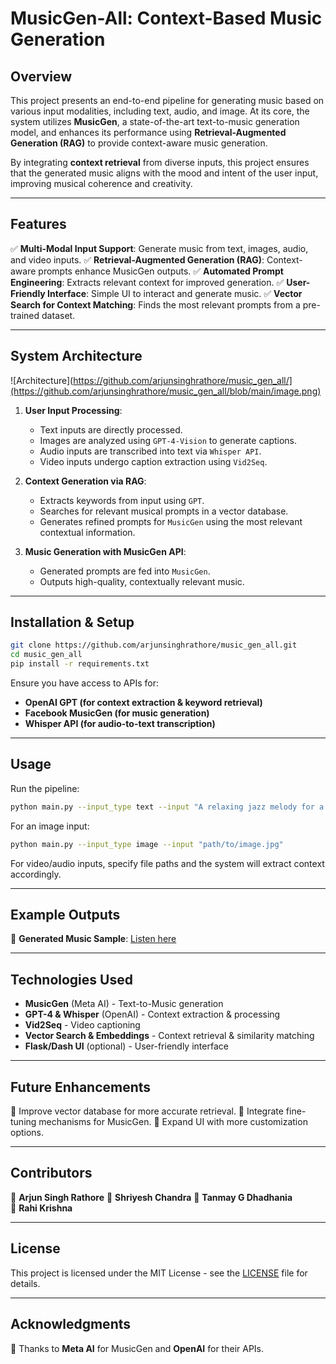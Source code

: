 # MusicGen-All: Context-Based Music Generation

## Overview
This project presents an end-to-end pipeline for generating music based on various input modalities, including text, audio, and image. At its core, the system utilizes **MusicGen**, a state-of-the-art text-to-music generation model, and enhances its performance using **Retrieval-Augmented Generation (RAG)** to provide context-aware music generation. 

By integrating **context retrieval** from diverse inputs, this project ensures that the generated music aligns with the mood and intent of the user input, improving musical coherence and creativity. 

---

## Features
✅ **Multi-Modal Input Support**: Generate music from text, images, audio, and video inputs.
✅ **Retrieval-Augmented Generation (RAG)**: Context-aware prompts enhance MusicGen outputs.
✅ **Automated Prompt Engineering**: Extracts relevant context for improved generation.
✅ **User-Friendly Interface**: Simple UI to interact and generate music.
✅ **Vector Search for Context Matching**: Finds the most relevant prompts from a pre-trained dataset.

---

## System Architecture
![Architecture](https://github.com/arjunsinghrathore/music_gen_all/](https://github.com/arjunsinghrathore/music_gen_all/blob/main/image.png)

1. **User Input Processing**:
   - Text inputs are directly processed.
   - Images are analyzed using `GPT-4-Vision` to generate captions.
   - Audio inputs are transcribed into text via `Whisper API`.
   - Video inputs undergo caption extraction using `Vid2Seq`.

2. **Context Generation via RAG**:
   - Extracts keywords from input using `GPT`.
   - Searches for relevant musical prompts in a vector database.
   - Generates refined prompts for `MusicGen` using the most relevant contextual information.

3. **Music Generation with MusicGen API**:
   - Generated prompts are fed into `MusicGen`.
   - Outputs high-quality, contextually relevant music.

---

## Installation & Setup
```bash
git clone https://github.com/arjunsinghrathore/music_gen_all.git
cd music_gen_all
pip install -r requirements.txt
```
Ensure you have access to APIs for:
- **OpenAI GPT (for context extraction & keyword retrieval)**
- **Facebook MusicGen (for music generation)**
- **Whisper API (for audio-to-text transcription)**

---

## Usage
Run the pipeline:
```bash
python main.py --input_type text --input "A relaxing jazz melody for a quiet evening."
```
For an image input:
```bash
python main.py --input_type image --input "path/to/image.jpg"
```
For video/audio inputs, specify file paths and the system will extract context accordingly.

---

## Example Outputs
🎵 **Generated Music Sample**: [Listen here](https://github.com/arjunsinghrathore/music_gen_all/samples/output.mp3)

---

## Technologies Used
- **MusicGen** (Meta AI) - Text-to-Music generation
- **GPT-4 & Whisper** (OpenAI) - Context extraction & processing
- **Vid2Seq** - Video captioning
- **Vector Search & Embeddings** - Context retrieval & similarity matching
- **Flask/Dash UI** (optional) - User-friendly interface

---

## Future Enhancements
🔹 Improve vector database for more accurate retrieval.
🔹 Integrate fine-tuning mechanisms for MusicGen.
🔹 Expand UI with more customization options.

---

## Contributors
👤 **Arjun Singh Rathore** 
👤 **Shriyesh Chandra**
👤 **Tanmay G Dhadhania**  
👤 **Rahi Krishna**  


---

## License
This project is licensed under the MIT License - see the [LICENSE](LICENSE) file for details.

---

## Acknowledgments
🙏 Thanks to **Meta AI** for MusicGen and **OpenAI** for their APIs.
